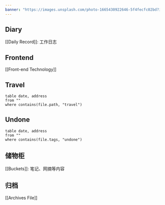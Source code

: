 ```yaml
---
banner: "https://images.unsplash.com/photo-1665430922646-5f4fecfc02bd?ixlib=rb-1.2.1&ixid=MnwxMjA3fDB8MHxwaG90by1wYWdlfHx8fGVufDB8fHx8&auto=format&fit=crop&w=1332&q=80"
---
```


## Diary

[[Daily Record]]: 工作日志

## Frontend

[[Front-end Technology]]

## Travel

```dataview 
table date, address
from ""
where contains(file.path, "travel")
```

## Undone

```dataview 
table date, address
from ""
where contains(file.tags, "undone")
```

## 储物柜

[[Buckets]]: 笔记、网摘等内容

## 归档 

[[Archives File]]